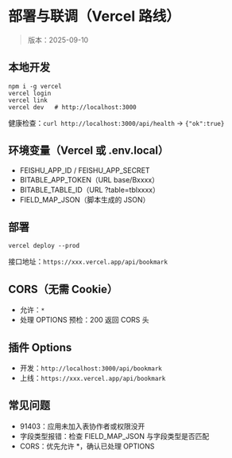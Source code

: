 # 部署与联调（Vercel 路线）
> 版本：2025-09-10

## 本地开发
```
npm i -g vercel
vercel login
vercel link
vercel dev   # http://localhost:3000
```
健康检查：`curl http://localhost:3000/api/health` → `{"ok":true}`

## 环境变量（Vercel 或 .env.local）
- FEISHU_APP_ID / FEISHU_APP_SECRET
- BITABLE_APP_TOKEN（URL base/Bxxxx）
- BITABLE_TABLE_ID（URL ?table=tblxxxx）
- FIELD_MAP_JSON（脚本生成的 JSON）

## 部署
```
vercel deploy --prod
```
接口地址：`https://xxx.vercel.app/api/bookmark`

## CORS（无需 Cookie）
- 允许：`*`
- 处理 OPTIONS 预检：200 返回 CORS 头

## 插件 Options
- 开发：`http://localhost:3000/api/bookmark`
- 上线：`https://xxx.vercel.app/api/bookmark`

## 常见问题
- 91403：应用未加入表协作者或权限没开
- 字段类型报错：检查 FIELD_MAP_JSON 与字段类型是否匹配
- CORS：优先允许 *，确认已处理 OPTIONS
